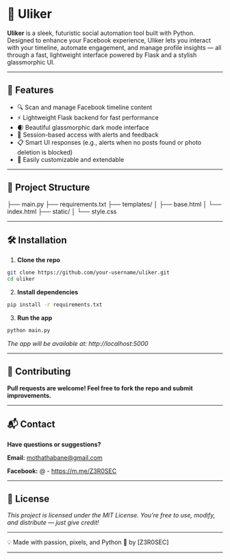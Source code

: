 # 🌌 Uliker

**Uliker** is a sleek, futuristic social automation tool built with Python. Designed to enhance your Facebook experience, Uliker lets you interact with your timeline, automate engagement, and manage profile insights — all through a fast, lightweight interface powered by Flask and a stylish glassmorphic UI.

---

## 🚀 Features

- 🔍 Scan and manage Facebook timeline content
- ⚡ Lightweight Flask backend for fast performance
- 🌒 Beautiful glassmorphic dark mode interface
- 🔐 Session-based access with alerts and feedback
- 📋 Smart UI responses (e.g., alerts when no posts found or photo deletion is blocked)
- 🧠 Easily customizable and extendable

---

## 📁 Project Structure

├── main.py
├── requirements.txt
├── templates/
│ ├── base.html
│ └── index.html 
├── static/
│   └── style.css

---

## 🛠️ Installation

1. **Clone the repo**
```bash
git clone https://github.com/your-username/uliker.git
cd uliker
```

2. **Install dependencies**
```bash
pip install -r requirements.txt
```
3. **Run the app**
```bash
python main.py
```

*The app will be available at: http://localhost:5000*


---

## 🤝 Contributing

**Pull requests are welcome! Feel free to fork the repo and submit improvements.**


---

## 📬 Contact

**Have questions or suggestions?**

**Email:** mothathabane@gmail.com

**Facebook:** @ - https://m.me/Z3R0SEC


---

## 📜 License

*This project is licensed under the MIT License.
You're free to use, modify, and distribute — just give credit!*


---

💡 Made with passion, pixels, and Python 🐍 by [Z3R0SEC]

---
